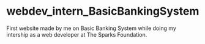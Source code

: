 # webdev_intern_BasicBankingSystem
First website made by me on Basic Banking System while doing my intership as a web developer at The Sparks Foundation.
